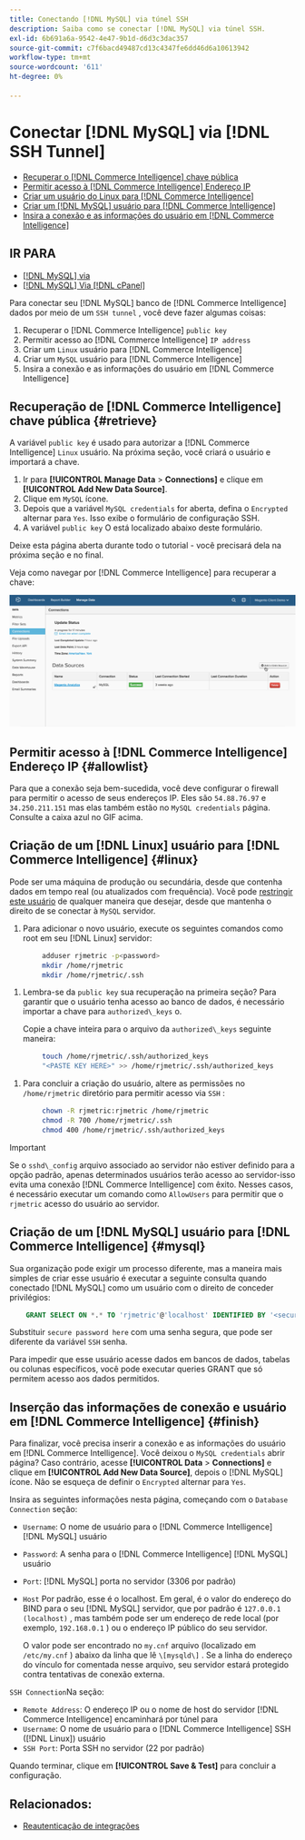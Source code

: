```yaml
---
title: Conectando [!DNL MySQL] via túnel SSH
description: Saiba como se conectar [!DNL MySQL] via túnel SSH.
exl-id: 6b691a6a-9542-4e47-9b1d-d6d3c3dac357
source-git-commit: c7f6bacd49487cd13c4347fe6dd46d6a10613942
workflow-type: tm+mt
source-wordcount: '611'
ht-degree: 0%

---
```


# Conectar [!DNL MySQL] via [!DNL SSH Tunnel]

* [Recuperar o [!DNL Commerce Intelligence] chave pública](#retrieve)
* [Permitir acesso à [!DNL Commerce Intelligence] Endereço IP](#allowlist)
* [Criar um usuário do Linux para [!DNL Commerce Intelligence]](#linux)
* [Criar um [!DNL MySQL] usuário para [!DNL Commerce Intelligence]](#mysql)
* [Insira a conexão e as informações do usuário em [!DNL Commerce Intelligence]](#finish)

## IR PARA

* [[!DNL MySQL] via ](../integrations/mysql-via-a-direct-connection.md)
* [[!DNL MySQL] Via [!DNL cPanel]](../integrations/mysql-via-cpanel.md)

Para conectar seu [!DNL MySQL] banco de [!DNL Commerce Intelligence] dados por meio de um `SSH tunnel` , você deve fazer algumas coisas:

1. Recuperar o [!DNL Commerce Intelligence] `public key`
1. Permitir acesso ao [!DNL Commerce Intelligence] `IP address`
1. Criar um `Linux` usuário para [!DNL Commerce Intelligence]
1. Criar um `MySQL` usuário para [!DNL Commerce Intelligence]
1. Insira a conexão e as informações do usuário em [!DNL Commerce Intelligence]


## Recuperação de [!DNL Commerce Intelligence] chave pública {#retrieve}

A variável `public key` é usado para autorizar a [!DNL Commerce Intelligence] `Linux` usuário. Na próxima seção, você criará o usuário e importará a chave.

1. Ir para **[!UICONTROL Manage Data** > **Connections]** e clique em **[!UICONTROL Add New Data Source]**.
1. Clique em `MySQL` ícone.
1. Depois que a variável `MySQL credentials` for aberta, defina o `Encrypted` alternar para `Yes`. Isso exibe o formulário de configuração SSH.
1. A variável `public key` O está localizado abaixo deste formulário.

Deixe esta página aberta durante todo o tutorial - você precisará dela na próxima seção e no final.

Veja como navegar por [!DNL Commerce Intelligence] para recuperar a chave:

![](../../../assets/MySQL_SSH.gif)<!--{: width="770"}-->

## Permitir acesso à [!DNL Commerce Intelligence] Endereço IP {#allowlist}

Para que a conexão seja bem-sucedida, você deve configurar o firewall para permitir o acesso de seus endereços IP. Eles são `54.88.76.97` e `34.250.211.151` mas elas também estão no `MySQL credentials` página. Consulte a caixa azul no GIF acima.

## Criação de um [!DNL Linux] usuário para [!DNL Commerce Intelligence] {#linux}

Pode ser uma máquina de produção ou secundária, desde que contenha dados em tempo real (ou atualizados com frequência). Você pode [restringir este usuário](../../../administrator/account-management/restrict-db-access.md) de qualquer maneira que desejar, desde que mantenha o direito de se conectar à `MySQL` servidor.

1. Para adicionar o novo usuário, execute os seguintes comandos como root em seu [!DNL Linux] servidor:

```bash
        adduser rjmetric -p<password>
        mkdir /home/rjmetric
        mkdir /home/rjmetric/.ssh
```

1. Lembra-se da `public key` sua recuperação na primeira seção? Para garantir que o usuário tenha acesso ao banco de dados, é necessário importar a chave para `authorized\_keys` o.

   Copie a chave inteira para o arquivo da `authorized\_keys` seguinte maneira:

```bash
        touch /home/rjmetric/.ssh/authorized_keys
        "<PASTE KEY HERE>" >> /home/rjmetric/.ssh/authorized_keys
```

1. Para concluir a criação do usuário, altere as permissões no `/home/rjmetric` diretório para permitir acesso via `SSH` :

```bash
        chown -R rjmetric:rjmetric /home/rjmetric
        chmod -R 700 /home/rjmetric/.ssh
        chmod 400 /home/rjmetric/.ssh/authorized_keys
```

>[!IMPORTANT]
>
>Se o `sshd\_config` arquivo associado ao servidor não estiver definido para a opção padrão, apenas determinados usuários terão acesso ao servidor-isso evita uma conexão [!DNL Commerce Intelligence] com êxito. Nesses casos, é necessário executar um comando como `AllowUsers` para permitir que o `rjmetric` acesso do usuário ao servidor.

## Criação de um [!DNL MySQL] usuário para [!DNL Commerce Intelligence] {#mysql}

Sua organização pode exigir um processo diferente, mas a maneira mais simples de criar esse usuário é executar a seguinte consulta quando conectado [!DNL MySQL] como um usuário com o direito de conceder privilégios:

```sql
    GRANT SELECT ON *.* TO 'rjmetric'@'localhost' IDENTIFIED BY '<secure password here>';
```

Substituir `secure password here` com uma senha segura, que pode ser diferente da variável `SSH` senha.

Para impedir que esse usuário acesse dados em bancos de dados, tabelas ou colunas específicos, você pode executar queries GRANT que só permitem acesso aos dados permitidos.

## Inserção das informações de conexão e usuário em [!DNL Commerce Intelligence] {#finish}

Para finalizar, você precisa inserir a conexão e as informações do usuário em [!DNL Commerce Intelligence]. Você deixou o `MySQL credentials` abrir página? Caso contrário, acesse **[!UICONTROL Data** > **Connections]** e clique em **[!UICONTROL Add New Data Source]**, depois o [!DNL MySQL] ícone. Não se esqueça de definir o `Encrypted` alternar para `Yes`.

Insira as seguintes informações nesta página, começando com o `Database Connection` seção:

* `Username`: O nome de usuário para o [!DNL Commerce Intelligence] [!DNL MySQL] usuário
* `Password`: A senha para o [!DNL Commerce Intelligence] [!DNL MySQL] usuário
* `Port`: [!DNL MySQL] porta no servidor (3306 por padrão)
* `Host` Por padrão, esse é o localhost. Em geral, é o valor do endereço do BIND para o seu [!DNL MySQL] servidor, que por padrão é `127.0.0.1 (localhost)` , mas também pode ser um endereço de rede local (por exemplo, `192.168.0.1` ) ou o endereço IP público do seu servidor.

   O valor pode ser encontrado no `my.cnf` arquivo (localizado em `/etc/my.cnf` ) abaixo da linha que lê `\[mysqld\]` . Se a linha do endereço do vínculo for comentada nesse arquivo, seu servidor estará protegido contra tentativas de conexão externa.

`SSH Connection`Na seção:

* `Remote Address`: O endereço IP ou o nome de host do servidor [!DNL Commerce Intelligence] encaminhará por túnel para
* `Username`: O nome de usuário para o [!DNL Commerce Intelligence] SSH ([!DNL Linux]) usuário
* `SSH Port`: Porta SSH no servidor (22 por padrão)

Quando terminar, clique em **[!UICONTROL Save & Test]** para concluir a configuração.

## Relacionados:

* [Reautenticação de integrações](https://experienceleague.adobe.com/docs/commerce-knowledge-base/kb/how-to/mbi-reauthenticating-integrations.html)
